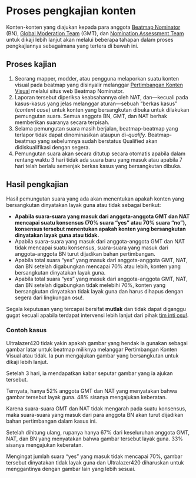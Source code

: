 # Proses pengkajian konten

Konten-konten yang diajukan kepada para anggota [Beatmap Nominator](/wiki/People/The_Team/Beatmap_Nominators) (BN), [Global Moderation Team](/wiki/People/The_Team/Global_Moderation_Team) (GMT), dan [Nomination Assessment Team](/wiki/People/The_Team/Nomination_Assessment_Team) untuk dikaji lebih lanjut akan melalui beberapa tahapan dalam proses pengkajiannya sebagaimana yang tertera di bawah ini.

## Proses kajian

1. Seorang mapper, modder, atau pengguna melaporkan suatu konten visual pada beatmap yang disinyalir melanggar [Pertimbangan Konten Visual](/wiki/Rules/Visual_Content_Considerations) melalui situs web Beatmap Nominator.
2. Laporan tersebut diperiksa keabsahannya oleh NAT, dan—kecuali pada kasus-kasus yang jelas melanggar aturan—sebuah “berkas kasus” (*content case*) untuk konten yang bersangkutan dibuka untuk dilakukan pemungutan suara. Semua anggota BN, GMT, dan NAT berhak memberikan suaranya secara terpisah.
3. Selama pemungutan suara masih berjalan, beatmap-beatmap yang terlapor tidak dapat dinominasikan ataupun di-*qualify*. Beatmap-beatmap yang sebelumnya sudah berstatus Qualified akan didiskualifikasi dengan segera.
4. Pemungutan suara akan secara ditutup secara otomatis apabila dalam rentang waktu 3 hari tidak ada suara baru yang masuk atau apabila 7 hari telah berlalu semenjak berkas kasus yang bersangkutan dibuka.

## Hasil pengkajian

Hasil pemungutan suara yang ada akan menentukan apakah konten yang bersangkutan dinyatakan layak guna atau tidak sebagai berikut:

- **Apabila suara-suara yang masuk dari anggota-anggota GMT dan NAT mencapai suatu konsensus (70% suara “yes” atau 70% suara “no”), konsensus tersebut menentukan apakah konten yang bersangkutan dinyatakan layak guna atau tidak.**
- Apabila suara-suara yang masuk dari anggota-anggota GMT dan NAT tidak mencapai suatu konsensus, suara-suara yang masuk dari anggota-anggota BN turut dijadikan bahan pertimbangan.
- Apabila total suara “yes” yang masuk dari anggota-anggota GMT, NAT, dan BN setelah digabungkan mencapai 70% atau lebih, konten yang bersangkutan dinyatakan layak guna.
- Apabila total suara “yes” yang masuk dari anggota-anggota GMT, NAT, dan BN setelah digabungkan tidak melebihi 70%, konten yang bersangkutan dinyatakan tidak layak guna dan harus dihapus dengan segera dari lingkungan osu!.

Segala keputusan yang tercapai bersifat **mutlak** dan tidak dapat diganggu gugat kecuali apabila terdapat intervensi lebih lanjut dari pihak [tim inti osu!](/wiki/People/The_Team).

### Contoh kasus

Ultralazer420 tidak yakin apakah gambar yang hendak ia gunakan sebagai gambar latar untuk beatmap miliknya melanggar Pertimbangan Konten Visual atau tidak. Ia pun mengajukan gambar yang bersangkutan untuk dikaji lebih lanjut.

Setelah 3 hari, ia mendapatkan kabar seputar gambar yang ia ajukan tersebut.

Ternyata, hanya 52% anggota GMT dan NAT yang menyatakan bahwa gambar tersebut layak guna. 48% sisanya mengajukan keberatan.

Karena suara-suara GMT dan NAT tidak mengarah pada suatu konsensus, maka suara-suara yang masuk dari para anggota BN akan turut dijadikan bahan pertimbangan dalam kasus ini.

Setelah dihitung ulang, rupanya hanya 67% dari keseluruhan anggota GMT, NAT, dan BN yang menyatakan bahwa gambar tersebut layak guna. 33% sisanya mengajukan keberatan.

Mengingat jumlah suara “yes” yang masuk tidak mencapai 70%, gambar tersebut dinyatakan tidak layak guna dan Ultralazer420 diharuskan untuk menggantinya dengan gambar lain yang lebih sesuai.
